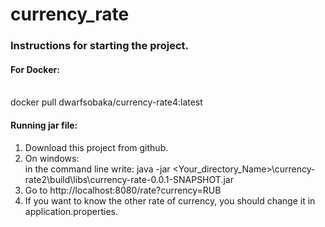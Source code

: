 # currency_rate
<H3>Instructions for starting the project.</H3>

<H4>For Docker:</H4>
<br>docker pull dwarfsobaka/currency-rate4:latest

<H4>Running jar file:</H4>

1. Download this project from github.
2. On windows: 
  <br>in the command line write:  java -jar <Your_directory_Name>\currency-rate2\build\libs\currency-rate-0.0.1-SNAPSHOT.jar 
3. Go to http://localhost:8080/rate?currency=RUB
4. If you want to know the other rate of currency, you should change it in application.properties.
